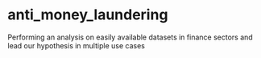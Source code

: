 # anti_money_laundering
Performing an analysis on easily available datasets in finance sectors and lead our hypothesis in multiple use cases
